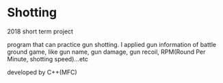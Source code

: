 # Shotting
2018 short term project

program that can practice gun shotting.
I applied gun information of battle ground game, like gun name, gun damage, gun recoil, RPM(Round Per Minute, shotting speed)...etc

developed by C++(MFC)

